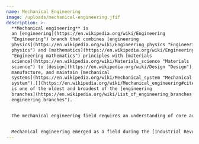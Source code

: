 ```yaml
---
name: Mechanical Engineering
image: /uploads/mechanical-engineering.jfif
description: >-
  **Mechanical engineering** is
  an [engineering](https://en.wikipedia.org/wiki/Engineering
  "Engineering") branch that combines [engineering
  physics](https://en.wikipedia.org/wiki/Engineering_physics "Engineering
  physics") and [mathematics](https://en.wikipedia.org/wiki/Engineering_mathematics
  "Engineering mathematics") principles with [materials
  science](https://en.wikipedia.org/wiki/Materials_science "Materials
  science") to [design](https://en.wikipedia.org/wiki/Design "Design"), analyze,
  manufacture, and maintain [mechanical
  systems](https://en.wikipedia.org/wiki/Mechanical_system "Mechanical
  system").[](https://en.wikipedia.org/wiki/Mechanical_engineering#cite_note-1) It
  is one of the oldest and broadest of the [engineering
  branches](https://en.wikipedia.org/wiki/List_of_engineering_branches "List of
  engineering branches").


  The mechanical engineering field requires an understanding of core areas including [mechanics](https://en.wikipedia.org/wiki/Mechanics "Mechanics"), [dynamics](https://en.wikipedia.org/wiki/Analytical_dynamics "Analytical dynamics"), [thermodynamics](https://en.wikipedia.org/wiki/Thermodynamics "Thermodynamics"), [materials science](https://en.wikipedia.org/wiki/Materials_science "Materials science"), [structural analysis](https://en.wikipedia.org/wiki/Structural_analysis "Structural analysis"), and [electricity](https://en.wikipedia.org/wiki/Electricity "Electricity"). In addition to these core principles, mechanical engineers use tools such as [computer-aided design](https://en.wikipedia.org/wiki/Computer-aided_design "Computer-aided design") (CAD), [computer-aided manufacturing](https://en.wikipedia.org/wiki/Computer-aided_manufacturing "Computer-aided manufacturing") (CAM), and [product lifecycle](https://en.wikipedia.org/wiki/Product_lifecycle "Product lifecycle") management to design and analyze [manufacturing plants](https://en.wikipedia.org/wiki/Manufacturing_plants "Manufacturing plants"), [industrial equipment](https://en.wikipedia.org/wiki/Industrial_equipment "Industrial equipment") and [machinery](https://en.wikipedia.org/wiki/Industrial_machinery "Industrial machinery"), [heating and cooling systems](https://en.wikipedia.org/wiki/HVAC "HVAC"), [transport](https://en.wikipedia.org/wiki/Transport "Transport") systems, [aircraft](https://en.wikipedia.org/wiki/Aircraft "Aircraft"), [watercraft](https://en.wikipedia.org/wiki/Watercraft "Watercraft"), [robotics](https://en.wikipedia.org/wiki/Robotics "Robotics"), [medical devices](https://en.wikipedia.org/wiki/Medical_devices "Medical devices"), [weapons](https://en.wikipedia.org/wiki/Weapons "Weapons"), and others. It is the branch of engineering that involves the design, production, and operation of [machinery](https://en.wikipedia.org/wiki/Machine "Machine").[](https://en.wikipedia.org/wiki/Mechanical_engineering#cite_note-2)


  Mechanical engineering emerged as a field during the [Industrial Revolution](https://en.wikipedia.org/wiki/Industrial_Revolution "Industrial Revolution") in Europe in the 18th century; however, its development can be traced back several thousand years around the world. In the 19th century, developments in [physics](https://en.wikipedia.org/wiki/Physics "Physics") led to the development of mechanical engineering science. The field has continually evolved to incorporate advancements; today mechanical engineers are pursuing developments in such areas as [composites](https://en.wikipedia.org/wiki/Composite_material "Composite material"), [mechatronics](https://en.wikipedia.org/wiki/Mechatronics "Mechatronics"), and [nanotechnology](https://en.wikipedia.org/wiki/Nanotechnology "Nanotechnology"). It also overlaps with [aerospace engineering](https://en.wikipedia.org/wiki/Aerospace_engineering "Aerospace engineering"), [metallurgical engineering](https://en.wikipedia.org/wiki/Metallurgical_engineering "Metallurgical engineering"), [civil engineering](https://en.wikipedia.org/wiki/Civil_engineering "Civil engineering"), [electrical engineering](https://en.wikipedia.org/wiki/Electrical_engineering "Electrical engineering"), [manufacturing engineering](https://en.wikipedia.org/wiki/Manufacturing_engineering "Manufacturing engineering"), [chemical engineering](https://en.wikipedia.org/wiki/Chemical_engineering "Chemical engineering"), [industrial engineering](https://en.wikipedia.org/wiki/Industrial_engineering "Industrial engineering"), and other engineering disciplines to varying amounts. Mechanical engineers may also work in the field of [biomedical engineering](https://en.wikipedia.org/wiki/Biomedical_engineering "Biomedical engineering"), specifically with [biomechanics](https://en.wikipedia.org/wiki/Biomechanics "Biomechanics"), [transport phenomena](https://en.wikipedia.org/wiki/Transport_phenomena "Transport phenomena"), [biomechatronics](https://en.wikipedia.org/wiki/Biomechatronics "Biomechatronics"), [bionanotechnology](https://en.wikipedia.org/wiki/Bionanotechnology "Bionanotechnology"), and modelling of biological systems.
---
```

